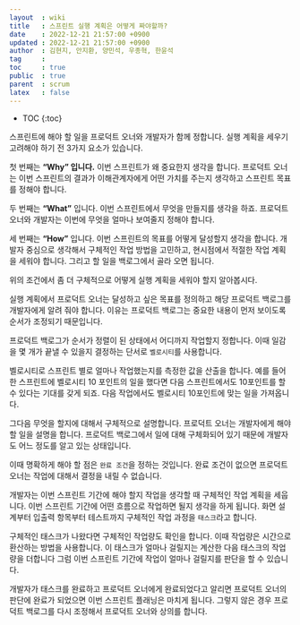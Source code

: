 ```yaml
---
layout  : wiki
title   : 스프린트 실행 계획은 어떻게 짜야할까?
date    : 2022-12-21 21:57:00 +0900
updated : 2022-12-21 21:57:00 +0900
author  : 김현지, 안지환, 양민석, 우종혁, 한윤석
tag     :
toc     : true
public  : true
parent  : scrum
latex   : false
---
```

* TOC
{:toc}

스프린트에 해야 할 일을 프로덕트 오너와 개발자가 함께 정합니다. 실행 계획을 세우기 고려해야 하기 전 3가지 요소가 있습니다.

첫 번째는 **“Why” 입니다.** 이번 스프린트가 왜 중요한지 생각을 합니다. 프로덕트 오너는 이번 스프린트의 결과가 이해관계자에게 어떤 가치를 주는지 생각하고 스프린트 목표를 정해야 합니다.

두 번째는 **“What”** 입니다. 이번 스프린트에서 무엇을 만들지를 생각을 하죠. 프로덕트 오너와 개발자는 이번에 무엇을 얼마나 보여줄지 정해야 합니다.

세 번째는 **“How”** 입니다. 이번 스프린트의 목표를 어떻게 달성할지 생각을 합니다. 개발자 중심으로 생각해서 구체적인 작업 방법을 고민하고, 현시점에서 적절한 작업 계획을 세워야 합니다. 그리고 할 일을 백로그에서 골라 오면 됩니다.

위의 조건에서 좀 더 구체적으로 어떻게 실행 계획을 세워야 할지 알아봅시다.

실행 계획에서 프로덕트 오너는 달성하고 싶은 목표를 정의하고 해당 프로덕트 백로그를 개발자에게 알려 줘야 합니다. 이유는 프로덕트 백로그는 중요한 내용이 먼저 보이도록 순서가 조정되기 때문입니다.

프로덕트 백로그가 순서가 정렬이 된 상태에서 어디까지 작업할지 정합니다. 이때 일감을 몇 개가 끝낼 수 있을지 결정하는 단서로 `벨로시티`를 사용합니다.

벨로시티로 스프린트 별로 얼마나 작업했는지를 측정한 값을 산출을 합니다. 예를 들어 한 스프린트에 벨로시티 10 포인트의 일을 했다면 다음 스프린트에서도 10포인트를 할 수 있다는 기대를 갖게 되죠. 다음 작업에서도 벨로시티 10포인트에 맞는 일을 가져옵니다.

그다음 무엇을 할지에 대해서 구체적으로 설명합니다. 프로덕트 오너는 개발자에게 해야 할 일을 설명을 합니다. 프로덕트 백로그에서 일에 대해 구체화되어 있기 때문에 개발자도 어느 정도를 알고 있는 상태입니다.

이때 명확하게 해야 할 점은 `완료 조건`을 정하는 것입니다. 완료 조건이 없으면 프로덕트 오너는 작업에 대해서 결정을 내릴 수 없습니다.

개발자는 이번 스프린트 기간에 해야 할지 작업을 생각할 때 구체적인 작업 계획을 세웁니다. 이번 스프린트 기간에 어떤 흐름으로 작업하면 될지 생각을 하게 됩니다. 화면 설계부터 입출력 항목부터 테스트까지 구체적인 작업 과정을 `태스크`라고 합니다.

구체적인 태스크가 나왔다면 구체적인 작업량도 확인을 합니다. 이때 작업량은 시간으로 환산하는 방법을 사용합니다. 이 태스크가 얼마나 걸릴지는 계산한 다음 태스크의 작업량을 더합니다 그럼 이번 스프린트 기간에 작업이 얼마나 걸릴지를 판단을 할 수 있습니다.

개발자가 태스크를 완료하고 프로덕트 오너에게 완료되었다고 알리면 프로덕트 오너의 판단에 완료가 되었으면 이번 스프린트 플래닝은 마치게 됩니다. 그렇지 않은 경우 프로덕트 백로그를 다시 조정해서 프로덕트 오너와 상의를 합니다.
